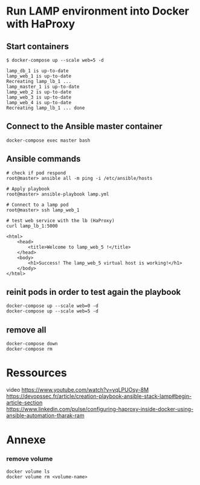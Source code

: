# Run LAMP environment into Docker with HaProxy

## Start containers
```
$ docker-compose up --scale web=5 -d

lamp_db_1 is up-to-date
lamp_web_1 is up-to-date
Recreating lamp_lb_1 ... 
lamp_master_1 is up-to-date
lamp_web_2 is up-to-date
lamp_web_3 is up-to-date
lamp_web_4 is up-to-date
Recreating lamp_lb_1 ... done
```

## Connect to the Ansible master container

```
docker-compose exec master bash
```

## Ansible commands
```
# check if pod respond
root@master> ansible all -m ping -i /etc/ansible/hosts

# Apply playbook
root@master> ansible-playbook lamp.yml

# Connect to a lamp pod
root@master> ssh lamp_web_1

# test web service with the lb (HaProxy)
curl lamp_lb_1:5000

<html>
    <head>
        <title>Welcome to lamp_web_5 !</title>
    </head>
    <body>
        <h1>Success! The lamp_web_5 virtual host is working!</h1>
    </body>
</html>
```

## reinit pods in order to test again the playbook
```
docker-compose up --scale web=0 -d
docker-compose up --scale web=5 -d
```


## remove all
```
docker-compose down
docker-compose rm
```

# Ressources
video
<https://www.youtube.com/watch?v=yqLPUOsy-8M><br>
<https://devopssec.fr/article/creation-playbook-ansible-stack-lamp#begin-article-section><br>
<https://www.linkedin.com/pulse/configuring-haproxy-inside-docker-using-ansible-automation-tharak-ram>


# Annexe
### remove volume
```
docker volume ls
docker volume rm <volume-name>
```
